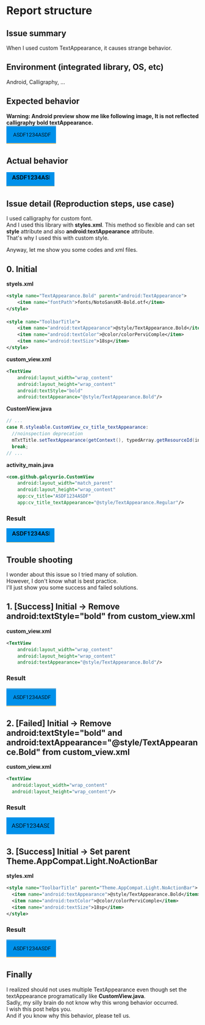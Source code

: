 # Report structure

## Issue summary
When I used custom TextAppearance, it causes strange behavior.  

## Environment (integrated library, OS, etc)
Android, Calligraphy, ...

## Expected behavior
__Warning: Android preview show me like following image, It is not reflected calligraphy bold textAppearance.__  
![Expected](images/cut-expected.PNG)

## Actual behavior
![Actual](images/cut-actual.PNG)

## Issue detail (Reproduction steps, use case)
I used calligraphy for custom font.  
And I used this library with __styles.xml__.  This method so flexible and can set __style__ attribute and also __android:textAppearance__ attribute.  
That's why I used this with custom style.


Anyway, let me show you some codes and xml files.  


## 0. Initial
__styels.xml__
````xml
<style name="TextAppearance.Bold" parent="android:TextAppearance">
    <item name="fontPath">fonts/NotoSansKR-Bold.otf</item>
</style>

<style name="ToolbarTitle">
    <item name="android:textAppearance">@style/TextAppearance.Bold</item>
    <item name="android:textColor">@color/colorPerviComple</item>
    <item name="android:textSize">18sp</item>
</style>
````

__custom_view.xml__
````xml
<TextView
    android:layout_width="wrap_content"
    android:layout_height="wrap_content"
    android:textStyle="bold"
    android:textAppearance="@style/TextAppearance.Bold"/>
````

__CustomView.java__
````java
// ...
case R.styleable.CustomView_cv_title_textAppearance:
  //noinspection deprecation
  mTxtTitle.setTextAppearance(getContext(), typedArray.getResourceId(index, -1));
  break;
// ...
````

__activity_main.java__
````xml
<com.github.galcyurio.CustomView
    android:layout_width="match_parent"
    android:layout_height="wrap_content"
    app:cv_title="ASDF1234ASDF"
    app:cv_title_textAppearance="@style/TextAppearance.Regular"/>
````

### __Result__
![Actual](images/cut-actual.PNG)

## Trouble shooting
I wonder about this issue so I tried many of solution.  
However, I don't know what is best practice.  
I'll just show you some success and failed solutions.

## 1. [Success] Initial -> Remove __android:textStyle="bold"__ from __custom_view.xml__
__custom_view.xml__
````xml
<TextView
    android:layout_width="wrap_content"
    android:layout_height="wrap_content"
    android:textAppearance="@style/TextAppearance.Bold"/>
````

### __Result__
![Expected](images/cut-expected.PNG)

## 2. [Failed] Initial -> Remove __android:textStyle="bold"__ and __android:textAppearance="@style/TextAppearance.Bold"__ from __custom_view.xml__
__custom_view.xml__
````xml
<TextView
  android:layout_width="wrap_content"
  android:layout_height="wrap_content"/>
````

### __Result__
![Actual-2](images/cut-actual-2.PNG)

## 3. [Success] Initial -> Set parent __Theme.AppCompat.Light.NoActionBar__
__styles.xml__
````xml
<style name="ToolbarTitle" parent="Theme.AppCompat.Light.NoActionBar">
  <item name="android:textAppearance">@style/TextAppearance.Bold</item>
  <item name="android:textColor">@color/colorPerviComple</item>
  <item name="android:textSize">18sp</item>
</style>
````

### __Result__
![Expected](images/cut-expected.PNG)

## Finally
I realized should not uses multiple TextAppearance even though set the textAppearance programatically like __CustomView.java__.  
Sadly, my silly brain do not know why this wrong behavior occurred.  
I wish this post helps you.  
And if you know why this behavior, please tell us.